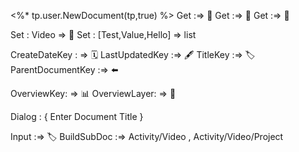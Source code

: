 

<%* tp.user.NewDocument(tp,true) %>
Get :=> 🎫
Get :=> 🧾
Get :=> 📑

Set : Video => 🔖
Set : [Test,Value,Hello] => list

CreateDateKey : => 🗓️
LastUpdatedKey :=> 🖋️
TitleKey :=> 🏷️
ParentDocumentKey :=> ⬅️

OverviewKey: => 📊
OverviewLayer: => 🔖

Dialog : {
Enter Document Title 
}

Input :=> 🏷️
BuildSubDoc :=> Activity/Video , Activity/Video/Project